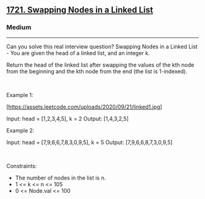 <h2><a href="https://leetcode.com/problems/swapping-nodes-in-a-linked-list/">1721. Swapping Nodes in a Linked List</a></h2><h3>Medium</h3><hr>Can you solve this real interview question? Swapping Nodes in a Linked List - You are given the head of a linked list, and an integer k.

Return the head of the linked list after swapping the values of the kth node from the beginning and the kth node from the end (the list is 1-indexed).

 

Example 1:

[https://assets.leetcode.com/uploads/2020/09/21/linked1.jpg]


Input: head = [1,2,3,4,5], k = 2
Output: [1,4,3,2,5]


Example 2:


Input: head = [7,9,6,6,7,8,3,0,9,5], k = 5
Output: [7,9,6,6,8,7,3,0,9,5]


 

Constraints:

 * The number of nodes in the list is n.
 * 1 <= k <= n <= 105
 * 0 <= Node.val <= 100